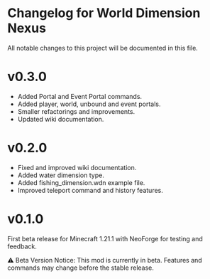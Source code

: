 # Changelog for World Dimension Nexus

All notable changes to this project will be documented in this file.

# v0.3.0

- Added Portal and Event Portal commands.
- Added player, world, unbound and event portals.
- Smaller refactorings and improvements.
- Updated wiki documentation.

# v0.2.0

- Fixed and improved wiki documentation.
- Added water dimension type.
- Added fishing_dimension.wdn example file.
- Improved teleport command and history features.

# v0.1.0

First beta release for Minecraft 1.21.1 with NeoForge for testing and feedback.

⚠️ Beta Version Notice: This mod is currently in beta.
Features and commands may change before the stable release.
